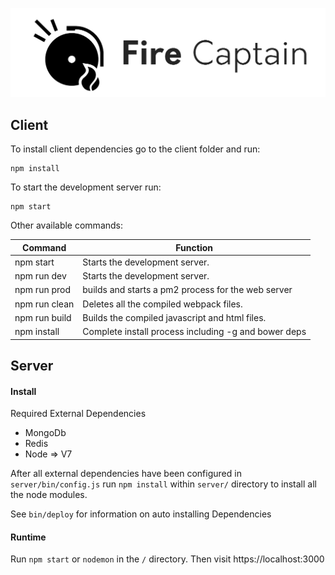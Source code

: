 
<p align="center">
  <img src="/public/images/CaptainLogo.png" width="650px" alt="Sublime's custom image"/>
</p>




## Client
To install client dependencies go to the client folder and run:

    npm install
To start the development server run:

    npm start
Other available commands:

| Command       | Function                                                  |
|---------------|-----------------------------------------------------------|
| npm start     | Starts the development server.                            |
| npm run dev   | Starts the development server.                            |
| npm run prod  | builds and starts a pm2 process for the web server        |
| npm run clean | Deletes all the compiled webpack files.                   |
| npm run build | Builds the compiled javascript and html files.            |
| npm install   | Complete install process including -g and bower deps      |

## Server


#### Install

Required External Dependencies
- MongoDb
- Redis
- Node => V7

After all external dependencies have been configured in ```server/bin/config.js``` run ```npm install``` within ```server/``` directory to install all the node modules.

See ```bin/deploy``` for information on auto installing Dependencies

#### Runtime

Run ```npm start``` or ```nodemon``` in the ```/``` directory. Then visit https://localhost:3000

